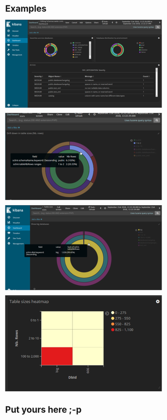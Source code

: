# Examples

![Simple Kibana dashboard screenshot](img/COVER.png "Screenshot")

![Drill down in tables sizes](img/drill-down-in-table-sizes.png "Screenshot")

![Identify biggest schemas and drill into tables](img/identify-biggest-schemas-up-to-table.png "Screenshot")

![Databases sizes heatmap](img/table-sizes-heatmap.png "Screenshot")


# Put yours here ;-p